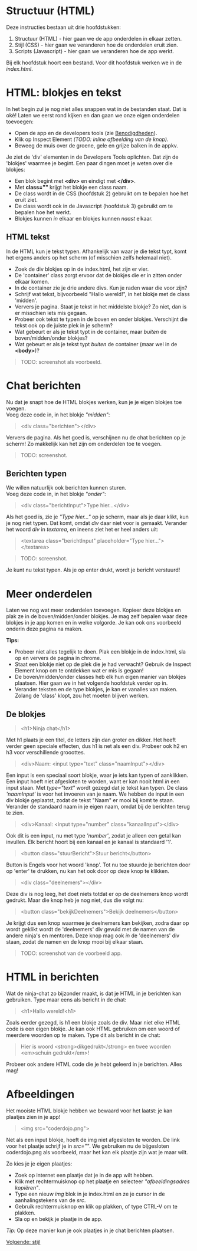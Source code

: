 Structuur (HTML)
================
Deze instructies bestaan uit drie hoofdstukken:
1. Structuur (HTML) - hier gaan we de app onderdelen in elkaar zetten.
2. Stijl (CSS) - hier gaan we veranderen hoe de onderdelen eruit zien.
3. Scripts (Javascript) - hier gaan we veranderen hoe de app werkt.

Bij elk hoofdstuk hoort een bestand. Voor dit hoofdstuk werken we in de *index.html*.

HTML: blokjes en tekst
======================
In het begin zul je nog niet alles snappen wat in de bestanden staat. Dat is ok&egrave;! Laten we eerst rond kijken en dan gaan we onze eigen onderdelen toevoegen:

- Open de app en de developers tools (zie [Benodigdheden](benodigdheden.md)).
- Klik op Inspect Element *(TODO: inline afbeelding van de knop)*.
- Beweeg de muis over de groene, gele en grijze balken in de appkv.

Je ziet de 'div' elementen in de Developers Tools oplichten. Dat zijn de 'blokjes' waarmee je begint. Een paar dingen moet je weten over die blokjes:

- Een blok begint met **\<div\>** en eindigt met **\</div\>**.
- Met **class=""** krijgt het blokje een class naam.
- De class wordt in de CSS (hoofdstuk 2) gebruikt om te bepalen hoe het eruit ziet.
- De class wordt ook in de Javascript (hoofdstuk 3) gebruikt om te bepalen hoe het werkt.
- Blokjes kunnen *in* elkaar en blokjes kunnen *naast* elkaar.

HTML tekst
----------
In de HTML kun je tekst typen. Afhankelijk van waar je die tekst typt, komt het ergens anders op het scherm (of misschien zelfs helemaal niet).

- Zoek de div blokjes op in de index.html, het zijn er vier.
- De 'container' class zorgt ervoor dat de blokjes die er in zitten onder elkaar komen.
- In de container zie je drie andere divs. Kun je raden waar die voor zijn?
- Schrijf wat tekst, bijvoorbeeld "Hallo wereld!", in het blokje met de class 'midden'.
- Ververs je pagina. Staat je tekst in het middelste blokje? Zo niet, dan is er misschien iets mis gegaan.
- Probeer ook tekst te typen in de boven en onder blokjes. Verschijnt die tekst ook op de juiste plek in je scherm?
- Wat gebeurt er als je tekst typt in de container, maar *buiten* de boven/midden/onder blokjes?
- Wat gebeurt er als je tekst typt *buiten* de container (maar wel in de **\<body\>**)?

> TODO: screenshot als voorbeeld.

Chat berichten
==============
Nu dat je snapt hoe de HTML blokjes werken, kun je je eigen blokjes toe voegen.  
Voeg deze code in, in het blokje *"midden"*:

> \<div class="berichten"\>\</div\>

Ververs de pagina. Als het goed is, verschijnen nu de chat berichten op je scherm! Zo makkelijk kan het zijn om onderdelen toe te voegen.

> TODO: screenshot.

Berichten typen
---------------
We willen natuurlijk ook berichten kunnen sturen.  
Voeg deze code in, in het blokje *"onder"*:

> \<div class="berichtInput"\>Type hier...\</div\>

Als het goed is, zie je *"Type hier..."* op je scherm, maar als je daar klikt, kun je nog niet typen. Dat komt, omdat *div* daar niet voor is gemaakt. Verander het woord *div* in *textarea*, en ineens ziet het er heel anders uit:

> \<textarea class="berichtInput" placeholder="Type hier..."\>\</textarea\>

> TODO: screenshot.

Je kunt nu tekst typen. Als je op enter drukt, wordt je bericht verstuurd!  

Meer onderdelen
===============
Laten we nog wat meer onderdelen toevoegen. Kopieer deze blokjes en plak ze in de boven/midden/onder blokjes. Je mag zelf bepalen waar deze blokjes in je app komen en in welke volgorde. Je kan ook ons voorbeeld onderin deze pagina na maken.

**Tips:**
- Probeer niet alles tegelijk te doen. Plak een blokje in de index.html, sla op en ververs de pagina in chrome.
- Staat een blokje niet op de plek die je had verwacht? Gebruik de Inspect Element knop om te ontdekken wat er mis is gegaan!
- De boven/midden/onder classes heb elk hun eigen manier van blokjes plaatsen. Hier gaan we in het volgende hoofdstuk verder op in.
- Verander teksten en de type blokjes, je kan er vanalles van maken. Zolang de 'class' klopt, zou het moeten blijven werken.

De blokjes
----------

> \<h1\>Ninja chat\</h1\>

Met h1 plaats je een titel, de letters zijn dan groter en dikker. Het heeft verder geen speciale effecten, dus h1 is net als een div. Probeer ook h2 en h3 voor verschillende grooottes.

> \<div\>Naam: \<input type="text" class="naamInput"\>\</div\>

Een input is een speciaal soort blokje, waar je iets kan typen of aanklikken. Een input hoeft niet afgesloten te worden, want er kan nooit html *in* een input staan. Met *type="text"* wordt gezegd dat je tekst kan typen. De class *'naamInput'* is voor het invoeren van je naam. We hebben de input in een div blokje geplaatst, zodat de tekst "Naam" er mooi bij komt te staan. Verander de standaard naam in je eigen naam, omdat bij de berichten terug te zien.

> \<div\>Kanaal: \<input type="number" class="kanaalInput"\>\</div\>

Ook dit is een input, nu met type *'number'*, zodat je alleen een getal kan invullen. Elk bericht hoort bij een kanaal en je kanaal is standaard '1'.

> \<button class="stuurBericht"\>Stuur bericht\</button\>

Button is Engels voor het woord 'knop'. Tot nu toe stuurde je berichten door op 'enter' te drukken, nu kan het ook door op deze knop te klikken.

> \<div class="deelnemers"\>\</div\>

Deze div is nog leeg, het doet niets totdat er op de deelnemers knop wordt gedrukt. Maar die knop heb je nog niet, dus die volgt nu:

> \<button class="bekijkDeelnemers"\>Bekijk deelnemers\</button\>

Je krijgt dus een knop waarmee je deelnemers kan bekijken, zodra daar op wordt geklikt wordt de 'deelnemers' div gevuld met de namen van de andere ninja's en mentoren. Deze knop mag ook *in* de 'deelnemers' div staan, zodat de namen en de knop mooi bij elkaar staan.

> TODO: screenshot van de voorbeeld app.

HTML in berichten
=================
Wat de ninja-chat zo bijzonder maakt, is dat je HTML in je berichten kan gebruiken. Type maar eens als bericht in de chat:

> \<h1\>Hallo wereld!\<h1\>

Zoals eerder gezegd, is h1 een blokje zoals de div. Maar niet elke HTML code is een eigen blokje. Je kan ook HTML gebruiken om een woord of meerdere woorden op te maken. Type dit als bericht in de chat:

> Hier is woord \<strong\>dikgedrukt\</strong\> en twee woorden \<em\>schuin gedrukt\</em\>!

Probeer ook andere HTML code die je hebt geleerd in je berichten. Alles mag!

Afbeeldingen
============
Het mooiste HTML blokje hebben we bewaard voor het laatst: je kan plaatjes zien in je app!

> \<img src="coderdojo.png"\>

Net als een input blokje, hoeft de img niet afgesloten te worden. De link voor het plaatje schrijf je in *src=""*. We gebruiken nu de bijgesloten coderdojo.png als voorbeeld, maar het kan elk plaatje zijn wat je maar wilt.

Zo kies je je eigen plaatjes:

- Zoek op internet een plaatje dat je in de app wilt hebben.
- Klik met rechtermuisknop op het plaatje en selecteer *"afbeeldingsadres kopi&euml;ren"*.
- Type een nieuw *img* blok in je index.html en ze je cursor in de aanhalingstekens van de *src*.
- Gebruik rechtermuisknop en klik op plakken, of type CTRL-V om te plakken.
- Sla op en bekijk je plaatje in de app.

*Tip:* Op deze manier kun je ook plaatjes in je chat berichten plaatsen.


[Volgende: stijl](stijl.md)
